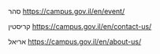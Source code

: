 סהר
 https://campus.gov.il/en/event/

קריסטין
 https://campus.gov.il/en/contact-us/

אריאל
 https://campus.gov.il/en/about-us/